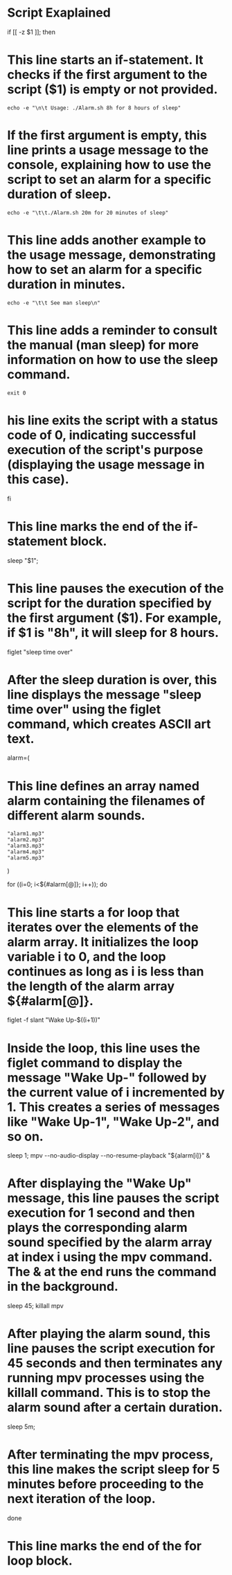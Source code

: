 # Script Exaplained 

if [[ -z $1 ]]; then
# This line starts an if-statement. It checks if the first argument to the script ($1) is empty or not provided.

	echo -e "\n\t Usage: ./Alarm.sh 8h for 8 hours of sleep"
# If the first argument is empty, this line prints a usage message to the console, explaining how to use the script to set an alarm for a specific duration of sleep.
	echo -e "\t\t./Alarm.sh 20m for 20 minutes of sleep"
# This line adds another example to the usage message, demonstrating how to set an alarm for a specific duration in minutes.
	echo -e "\t\t See man sleep\n"
# This line adds a reminder to consult the manual (man sleep) for more information on how to use the sleep command.
	exit 0
# his line exits the script with a status code of 0, indicating successful execution of the script's purpose (displaying the usage message in this case).
fi
# This line marks the end of the if-statement block.

sleep "$1";
# This line pauses the execution of the script for the duration specified by the first argument ($1). For example, if $1 is "8h", it will sleep for 8 hours.
figlet "sleep time over"
# After the sleep duration is over, this line displays the message "sleep time over" using the figlet command, which creates ASCII art text.

alarm=(
# This line defines an array named alarm containing the filenames of different alarm sounds.
	"alarm1.mp3"
	"alarm2.mp3"
	"alarm3.mp3"
	"alarm4.mp3"
	"alarm5.mp3"
)

for ((i=0; i<${#alarm[@]}; i++)); do
# This line starts a for loop that iterates over the elements of the alarm array. It initializes the loop variable i to 0, and the loop continues as long as i is less than the length of the alarm array ${#alarm[@]}.
  figlet -f slant "Wake Up-$((i+1))"
# Inside the loop, this line uses the figlet command to display the message "Wake Up-" followed by the current value of i incremented by 1. This creates a series of messages like "Wake Up-1", "Wake Up-2", and so on.
  sleep 1; mpv --no-audio-display --no-resume-playback "${alarm[i]}" &
# After displaying the "Wake Up" message, this line pauses the script execution for 1 second and then plays the corresponding alarm sound specified by the alarm array at index i using the mpv command. The & at the end runs the command in the background.
  sleep 45; killall mpv
# After playing the alarm sound, this line pauses the script execution for 45 seconds and then terminates any running mpv processes using the killall command. This is to stop the alarm sound after a certain duration.
  sleep 5m;
# After terminating the mpv process, this line makes the script sleep for 5 minutes before proceeding to the next iteration of the loop.
done
# This line marks the end of the for loop block.
